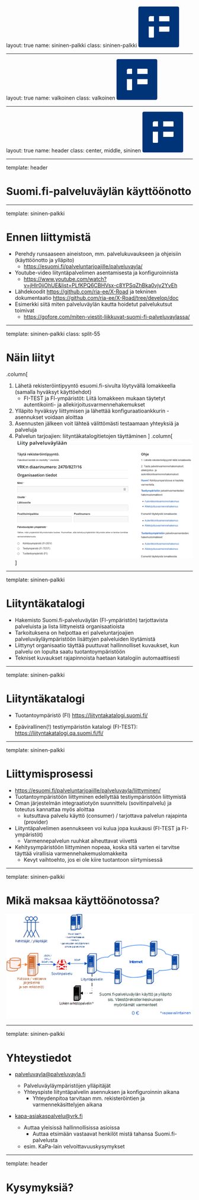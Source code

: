 layout: true
name: sininen-palkki
class: sininen-palkki
![logo](../suomifi_logo.svg)

---
layout: true
name: valkoinen
class: valkoinen
![logo](../suomifi_logo.svg)

---
layout: true
name: header
class: center, middle, sininen
![logo](../suomifi_logo.svg)

<!--DON'T TOUCH ABOVE THIS !!!!!! -->
---

template: header
# Suomi.fi-palveluväylän käyttöönotto

---

template: sininen-palkki

# Ennen liittymistä

- Perehdy runsaaseen aineistoon, mm. palvelukuvaukseen ja ohjeisiin (käyttöönotto ja ylläpito)
    - https://esuomi.fi/palveluntarjoajille/palveluvayla/   
- Youtube-video liityntäpalvelimen asentamisesta ja konfiguroinnista
    - https://www.youtube.com/watch?v=jHlr0jiOhUE&list=PLfKPQ6CBHVsx-c8YPSqZhBka0vjv2YvEh	
- Lähdekoodit https://github.com/ria-ee/X-Road ja tekninen dokumentaatio 
https://github.com/ria-ee/X-Road/tree/develop/doc
- Esimerkki siitä miten palveluväylän kautta hoidetut palvelukutsut toimivat
    - https://gofore.com/miten-viestit-liikkuvat-suomi-fi-palveluvaylassa/

---

template: sininen-palkki
class: split-55

# Näin liityt

.column[
1. Lähetä rekisteröintipyyntö esuomi.fi-sivulta löytyvällä lomakkeella (samalla hyväksyt käyttöehdot) 
    - FI-TEST ja FI-ympäristöt: Liitä lomakkeen mukaan täytetyt autentikointi- ja allekirjoitusvarmennehakemukset
2. Ylläpito hyväksyy liittymisen ja lähettää konfiguraatioankkurin - asennukset voidaan aloittaa
3. Asennusten jälkeen voit lähteä välittömästi testaamaan yhteyksiä ja palveluja
4. Palvelun tarjoajien: liityntäkatalogitietojen täyttäminen 
]
.column[![](../images/liity.png)]


---

template: sininen-palkki

# Liityntäkatalogi

- Hakemisto Suomi.fi-palveluväylän (FI-ympäristön) tarjottavista palveluista ja lista liittyneistä organisaatioista
- Tarkoituksena on helpottaa eri palveluntarjoajien palveluväyläympäristöön lisättyjen palveluiden löytämistä 
- Liittynyt organisaatio täyttää puuttuvat hallinnolliset kuvaukset, kun palvelu on lopulta saatu tuotantoympäristöön 
- Tekniset kuvaukset rajapinnoista haetaan katalogiin automaattisesti

---

template: sininen-palkki

# Liityntäkatalogi 

- Tuotantoympäristö (FI) https://liityntakatalogi.suomi.fi/ 

- Epävirallinen(!) testiympäristön katalogi (FI-TEST): https://liityntakatalogi.qa.suomi.fi/fi/ 

---

template: sininen-palkki

# Liittymisprosessi

- https://esuomi.fi/palveluntarjoajille/palveluvayla/liittyminen/
- Tuotantoympäristöön liittyminen edellyttää testiympäristöön liittymistä 
- Oman järjestelmän integraatiotyön suunnittelu (sovitinpalvelu) ja toteutus kannattaa myös aloittaa 
    - kutsuttava palvelu käyttö (consumer) / tarjottava palvelun rajapinta (provider)
- Liityntäpalvelimen asennukseen voi kulua jopa kuukausi (FI-TEST ja FI-ympäristöt)
    - Varmennepalvelun ruuhkat aiheuttavat viivettä 
- Kehitysympäristöön liittyminen nopeaa, koska sitä varten ei tarvitse täyttää virallisia varmennehakemuslomakkeita
    - Kevyt vaihtoehto, jos ei ole kiire tuotantoon siirtymisessä

---

template: sininen-palkki

# Mikä maksaa käyttöönotossa?

![](../images/kustannukset.png)

---
template: sininen-palkki

# Yhteystiedot
  
- palveluvayla@palveluvayla.fi 
    - Palveluväyläympäristöjen ylläpitäjät
    - Yhteyspiste liityntäpalvelin asennuksen ja konfiguroinnin aikana 
        - Yhteydenpitoa tarvitaan mm. rekisteröintien ja varmennekäsittelyjen aikana 

- kapa-asiakaspalvelu@vrk.fi 
    - Auttaa yleisissä hallinnollisissa asioissa
      - Auttaa etsimään vastaavat henkilöt mistä tahansa Suomi.fi-palvelusta
    - esim. KaPa-lain velvoittavuuskysymykset
        
---
template: header

# Kysymyksiä?
